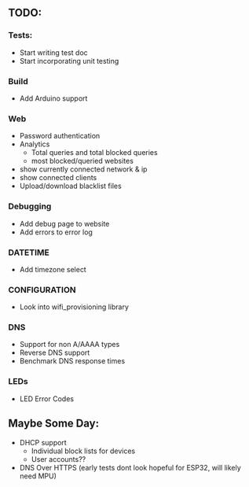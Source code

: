 ## TODO:

### Tests:
- Start writing test doc
- Start incorporating unit testing
### Build
- Add Arduino support
### Web
- Password authentication
- Analytics
    - Total queries and total blocked queries
    - most blocked/queried websites
- show currently connected network & ip
- show connected clients
- Upload/download blacklist files
### Debugging
- Add debug page to website
- Add errors to error log
### DATETIME
- Add timezone select
### CONFIGURATION
- Look into wifi_provisioning library
### DNS
- Support for non A/AAAA types
- Reverse DNS support
- Benchmark DNS response times
### LEDs
- LED Error Codes

## Maybe Some Day:
- DHCP support
    - Individual block lists for devices
    - User accounts??
- DNS Over HTTPS (early tests dont look hopeful for ESP32, will likely need MPU)
